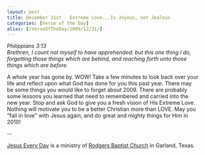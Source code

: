 ```yaml
---
layout: post
title: December 31st - Extreme Love...Is Joyous, not Jealous
categories: [Verse of the Day]
alias: [/VerseOfTheDay/2009/12/31/]
---
```


_Philippians 3:13  
Brethren, I count not myself to have apprehended: but this one thing
I do, forgetting those things which are behind, and reaching forth
unto those things which are before._

A whole year has gone by. WOW! Take a few minutes to look back over
your life and reflect upon what God has done for you this past year.
There may be some things you would like to forget about 2009. There
are probably some lessons you learned that need to remembered and
carried into the new year. Stop and ask God to give you a fresh
vision of His Extreme Love. Nothing will motivate you to be a better
Christian more than LOVE. May you "fall in love" with Jesus again,
and do great and mighty things for Him in 2010!

 --

<a href=http://jesuseveryday.net>Jesus Every Day</a> is a ministry of <a href=http://rodgersbaptist.net>Rodgers Baptist Church</a> in Garland, Texas.
